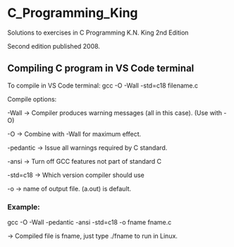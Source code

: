 # C_Programming_King
Solutions to exercises in C Programming K.N. King 2nd Edition

Second edition published 2008.

## Compiling C program in VS Code terminal

To compile in VS Code terminal: gcc -O -Wall -std=c18 filename.c

Compile options:

 -Wall -> Compiler produces warning messages (all in this case). (Use with -O)
 
 -O -> Combine with -Wall for maximum effect.
 
 -pedantic -> Issue all warnings required by C standard.
 
 -ansi -> Turn off GCC features not part of standard C
 
 -std=c18 -> Which version compiler should use
 
 -o -> name of output file. (a.out) is default.

 ### Example:
 
 gcc -O -Wall -pedantic -ansi -std=c18 -o fname fname.c

 -> Compiled file is fname, just type ./fname to run in Linux.
